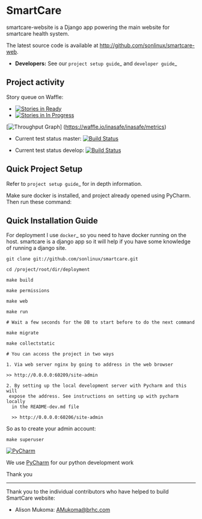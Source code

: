 
SmartCare 
=========

smartcare-website is a Django app powering the main website for smartcare 
health system.

The latest source code is available at http://github.com/sonlinux/smartcare-web.

* **Developers:** See our `project setup guide`_ and `developer guide`_


Project activity
----------------

Story queue on Waffle:

* [![Stories in Ready](https://badge.waffle.io/inasafe/inasafe.svg?label=ready&title=Ready)](http://waffle.io/inasafe/inasafe)
* [![Stories in In Progress](https://badge.waffle.io/inasafe/inasafe.svg?label=in%20progress&title=In%20Progress)](http://waffle.io/inasafe/inasafe)

[![Throughput Graph](https://graphs.waffle.io/kartoza/django-bims/throughput.svg)]
(https://waffle.io/inasafe/inasafe/metrics)

* Current test status master: [![Build Status](https://travis-ci.org/inasafe/inasafe.svg?branch=master)](https://travis-ci.org/inasafe/inasafe)

* Current test status develop: [![Build Status](https://travis-ci.org/inasafe/inasafe.svg?branch=develop)](https://travis-ci.org/inasafe/inasafe)



Quick Project Setup
-------------------

Refer to `project setup guide`_ for in depth information.

Make sure docker is installed, and project
already opened using PyCharm. Then run these command:


Quick Installation Guide
------------------------
For deployment I use `docker`_ so you need to have docker
running on the host. smartcare is a django app so it will help if you have
some knowledge of running a django site.

    git clone git://github.com/sonlinux/smartcare.git

    cd /project/root/dir/deployment

    make build

    make permissions

    make web

    make run

    # Wait a few seconds for the DB to start before to do the next command

    make migrate

    make collectstatic

    # You can access the project in two ways

    1. Via web server nginx by going to address in the web browser  

    >> http://0.0.0.0:60209/site-admin

    2. By setting up the local development server with Pycharm and this will
     expose the address. See instructions on setting up with pycharm locally
      in the README-dev.md file

      >> http://0.0.0.0:60206/site-admin



So as to create your admin account:
```
make superuser
```

[![PyCharm](https://cloud.githubusercontent.com/assets/1421861/16826865/4cde910c-49ab-11e6-95ae-48cf21f3a69f.png)](https://www.jetbrains.com/pycharm) 

We use [PyCharm](https://www.jetbrains.com/pycharm) for our python development work 

Thank you
_________


Thank you to the individual contributors who have helped to build SmartCare 
website:

* Alison Mukoma: AMukoma@brhc.com
